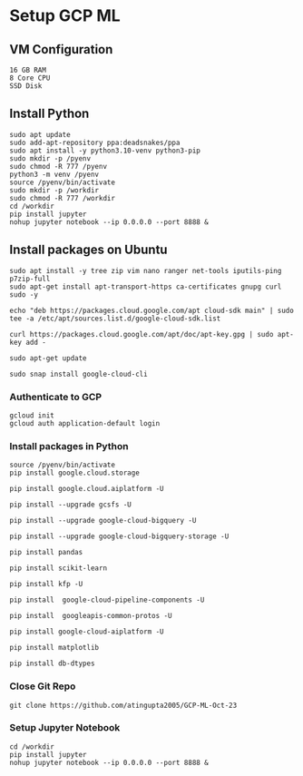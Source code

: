 # Setup GCP ML

## VM Configuration
```
16 GB RAM
8 Core CPU
SSD Disk
```


## Install Python
```
sudo apt update
sudo add-apt-repository ppa:deadsnakes/ppa
sudo apt install -y python3.10-venv python3-pip
sudo mkdir -p /pyenv
sudo chmod -R 777 /pyenv
python3 -m venv /pyenv
source /pyenv/bin/activate
sudo mkdir -p /workdir
sudo chmod -R 777 /workdir
cd /workdir
pip install jupyter
nohup jupyter notebook --ip 0.0.0.0 --port 8888 &
```


## Install packages on Ubuntu
```
sudo apt install -y tree zip vim nano ranger net-tools iputils-ping p7zip-full
sudo apt-get install apt-transport-https ca-certificates gnupg curl sudo -y
```

```
echo "deb https://packages.cloud.google.com/apt cloud-sdk main" | sudo tee -a /etc/apt/sources.list.d/google-cloud-sdk.list
```

```
curl https://packages.cloud.google.com/apt/doc/apt-key.gpg | sudo apt-key add -
```

```
sudo apt-get update
```

```
sudo snap install google-cloud-cli
```

### Authenticate to GCP

```
gcloud init
gcloud auth application-default login
```

### Install packages in Python
```
source /pyenv/bin/activate
pip install google.cloud.storage
```

```
pip install google.cloud.aiplatform -U
```

```
pip install --upgrade gcsfs -U
```

```
pip install --upgrade google-cloud-bigquery -U
```

```
pip install --upgrade google-cloud-bigquery-storage -U
```

```
pip install pandas
```

```
pip install scikit-learn
```

```
pip install kfp -U
```

```
pip install  google-cloud-pipeline-components -U
```

```
pip install  googleapis-common-protos -U
```

```
pip install google-cloud-aiplatform -U
```

```
pip install matplotlib
```

```
pip install db-dtypes
```

### Close Git Repo
```
git clone https://github.com/atingupta2005/GCP-ML-Oct-23
```

### Setup Jupyter Notebook
```
cd /workdir
pip install jupyter
nohup jupyter notebook --ip 0.0.0.0 --port 8888 &
```
